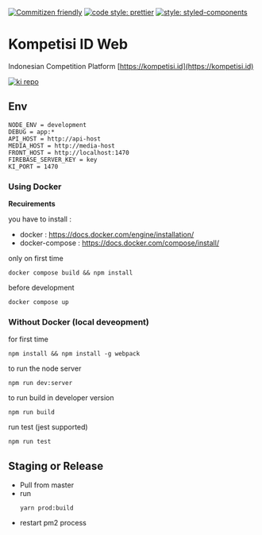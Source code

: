 [![Commitizen friendly](https://img.shields.io/badge/commitizen-friendly-brightgreen.svg)](http://commitizen.github.io/cz-cli/)
[![code style: prettier](https://img.shields.io/badge/code_style-prettier-ff69b4.svg?style=flat-square)](https://github.com/prettier/prettier)
[![style: styled-components](https://img.shields.io/badge/style-%F0%9F%92%85%20styled--components-orange.svg?colorB=daa357&colorA=db748e)](https://github.com/styled-components/styled-components)

# Kompetisi ID Web
Indonesian Competition Platform [https://kompetisi.id](https://kompetisi.id)

[![ki repo](http://res.cloudinary.com/dhjkktmal/image/upload/v1526045249/kompetisi-id/Frame.png)](https://kompetisi.id)


## Env 
```
NODE_ENV = development
DEBUG = app:*
API_HOST = http://api-host
MEDIA_HOST = http://media-host
FRONT_HOST = http://localhost:1470
FIREBASE_SERVER_KEY = key
KI_PORT = 1470
```

### Using Docker

**Recuirements**

you have to install :

- docker : https://docs.docker.com/engine/installation/
- docker-compose : https://docs.docker.com/compose/install/

only on first time
```
docker compose build && npm install
```

before development
```
docker compose up
```

### Without Docker (local deveopment)
for first time
```
npm install && npm install -g webpack
```

to run the node server
```
npm run dev:server
```

to run build in developer version
```
npm run build
```

run test (jest supported)
```
npm run test
```

## Staging or Release

- Pull from master
- run 
    ```
    yarn prod:build
    ```
- restart pm2 process
